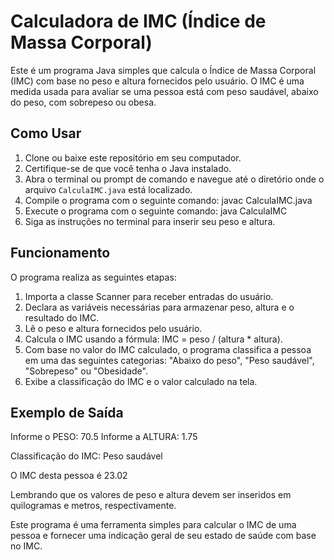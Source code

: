 # Calculadora de IMC (Índice de Massa Corporal)

Este é um programa Java simples que calcula o Índice de Massa Corporal (IMC) com base no peso e altura fornecidos pelo usuário. O IMC é uma medida usada para avaliar se uma pessoa está com peso saudável, abaixo do peso, com sobrepeso ou obesa.

## Como Usar

1. Clone ou baixe este repositório em seu computador.
2. Certifique-se de que você tenha o Java instalado.
3. Abra o terminal ou prompt de comando e navegue até o diretório onde o arquivo `CalculaIMC.java` está localizado.
4. Compile o programa com o seguinte comando: javac CalculaIMC.java
5. Execute o programa com o seguinte comando: java CalculaIMC
6. Siga as instruções no terminal para inserir seu peso e altura.

## Funcionamento

O programa realiza as seguintes etapas:

1. Importa a classe Scanner para receber entradas do usuário.
2. Declara as variáveis necessárias para armazenar peso, altura e o resultado do IMC.
3. Lê o peso e altura fornecidos pelo usuário.
4. Calcula o IMC usando a fórmula: IMC = peso / (altura * altura).
5. Com base no valor do IMC calculado, o programa classifica a pessoa em uma das seguintes categorias: "Abaixo do peso", "Peso saudável", "Sobrepeso" ou "Obesidade".
6. Exibe a classificação do IMC e o valor calculado na tela.

## Exemplo de Saída
Informe o PESO: 70.5
Informe a ALTURA: 1.75

Classificação do IMC: Peso saudável

O IMC desta pessoa é 23.02

Lembrando que os valores de peso e altura devem ser inseridos em quilogramas e metros, respectivamente.

Este programa é uma ferramenta simples para calcular o IMC de uma pessoa e fornecer uma indicação geral de seu estado de saúde com base no IMC.
